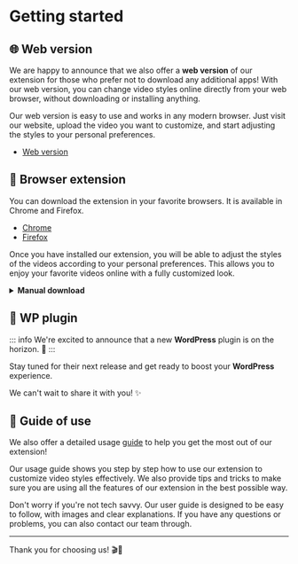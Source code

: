 # Getting started

## 🌐 Web version

We are happy to announce that we also offer a **web version** of our extension for those who prefer not to download any additional apps! With our web version, you can change video styles online directly from your web browser, without downloading or installing anything.

Our web version is easy to use and works in any modern browser. Just visit our website, upload the video you want to customize, and start adjusting the styles to your personal preferences.

- [Web version](https://super8.pigeonposse.com/)

## 🧩 Browser extension

You can download the extension in your favorite browsers. It is available in Chrome and Firefox.

- [Chrome](https://chrome.google.com/webstore/detail/super8/aejkinmllndkgoodkfbhfkffnebmibk)
- [Firefox](https://addons.mozilla.org/es/firefox/addon/super8/)

Once you have installed our extension, you will be able to adjust the styles of the videos according to your personal preferences. This allows you to enjoy your favorite videos online with a fully customized look.

<details>
  <summary><b>Manual download</b></summary>

You can download the extension from the releases section of the GitHub repository.

- [Github releases](https://github.com/pigeonposse/super8/releases)

Or you can copy this code to your terminal to automatically download.

::: code-group

 ```bash [CHROME]

 gh release download --pattern 'chrome-*.zip' --repo "https://github.com/pigeonposse/super8"
 ```

 ```bash [FIREFOX]
 gh release download --pattern 'firefox-*.zip' --repo "https://github.com/pigeonposse/super8"
 ```

:::
</details>

## 🔌 WP plugin

::: info We're excited to announce that a new **WordPress** plugin is on the horizon. 🚀
:::

Stay tuned for their next release and get ready to boost your **WordPress** experience.

We can't wait to share it with you! ✨

## 📙 Guide of use

We also offer a detailed usage [guide](/guide-filters) to help you get the most out of our extension!

Our usage guide shows you step by step how to use our extension to customize video styles effectively. We also provide tips and tricks to make sure you are using all the features of our extension in the best possible way.

Don't worry if you're not tech savvy. Our user guide is designed to be easy to follow, with images and clear explanations. If you have any questions or problems, you can also contact our team through.

---
Thank you for choosing us! 🎬🎨
